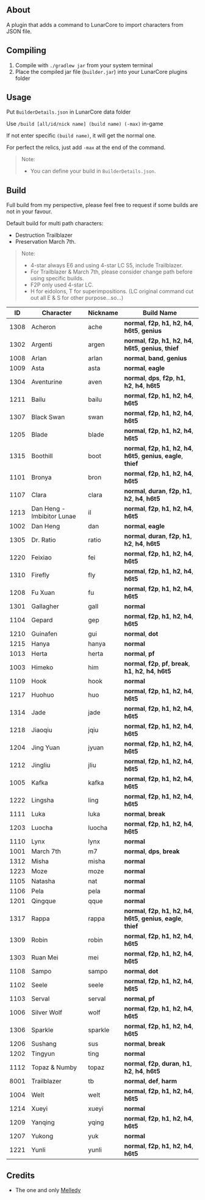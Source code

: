 ## About

A plugin that adds a command to LunarCore to import characters from JSON file.

## Compiling

1. Compile with `./gradlew jar` from your system terminal
2. Place the compiled jar file (`builder.jar`) into your LunarCore plugins folder

## Usage

Put `BuilderDetails.json` in LunarCore data folder

Use `/build [all/id/nick name] (build name) (-max)` in-game

If not enter specific `(build name)`, it will get the normal one.

For perfect the relics, just add `-max` at the end of the command.

> Note:
> * You can define your build in `BuilderDetails.json`.

## Build

Full build from my perspective, please feel free to request if some builds are not in your favour.

Default build for multi path characters:
 * Destruction Trailblazer
 * Preservation March 7th.

> Note:
> * 4-star always E6 and using 4-star LC S5, include Trailblazer.
> * For Trailblazer & March 7th, please consider change path before using specific builds.
> * F2P only used 4-star LC.
> * H for eidolons, T for superimpositions. (LC original command cut out all E & S for other purpose...so...)


| ID   | Character     | Nickname | Build Name |
|------|---------------|----------|------------|
| 1308 | Acheron | ache | **normal**, **f2p**, **h1**, **h2**, **h4**, **h6t5**, **genius** |
| 1302 | Argenti | argen | **normal**, **f2p**, **h1**, **h2**, **h4**, **h6t5**, **genius**, **thief** |
| 1008 | Arlan | arlan | **normal**, **band**, **genius** |
| 1009 | Asta | asta | **normal**, **eagle** |
| 1304 | Aventurine | aven | **normal**, **dps**, **f2p**, **h1**, **h2**, **h4**, **h6t5** |
| 1211 | Bailu | bailu | **normal**, **f2p**, **h1**, **h2**, **h4**, **h6t5** |
| 1307 | Black Swan | swan | **normal**, **f2p**, **h1**, **h2**, **h4**, **h6t5** |
| 1205 | Blade | blade | **normal**, **f2p**, **h1**, **h2**, **h4**, **h6t5** |
| 1315 | Boothill | boot | **normal**, **f2p**, **h1**, **h2**, **h4**, **h6t5**, **genius**, **eagle**, **thief** |
| 1101 | Bronya | bron | **normal**, **f2p**, **h1**, **h2**, **h4**, **h6t5** |
| 1107 | Clara | clara | **normal**, **duran**, **f2p**, **h1**, **h2**, **h4**, **h6t5** |
| 1213 | Dan Heng - Imbibitor Lunae | il | **normal**, **f2p**, **h1**, **h2**, **h4**, **h6t5** |
| 1002 | Dan Heng | dan | **normal**, **eagle** |
| 1305 | Dr. Ratio | ratio | **normal**, **duran**, **f2p**, **h1**, **h2**, **h4**, **h6t5** |
| 1220 | Feixiao | fei | **normal**, **f2p**, **h1**, **h2**, **h4**, **h6t5** |
| 1310 | Firefly | fly | **normal**, **f2p**, **h1**, **h2**, **h4**, **h6t5** |
| 1208 | Fu Xuan | fu | **normal**, **f2p**, **h1**, **h2**, **h4**, **h6t5** |
| 1301 | Gallagher | gall | **normal** |
| 1104 | Gepard | gep | **normal**, **f2p**, **h1**, **h2**, **h4**, **h6t5** |
| 1210 | Guinafen | gui | **normal**, **dot** |
| 1215 | Hanya | hanya | **normal** |
| 1013 | Herta | herta | **normal**, **pf** |
| 1003 | Himeko | him | **normal**, **f2p**, **pf**, **break**, **h1**, **h2**, **h4**, **h6t5** |
| 1109 | Hook | hook | **normal** |
| 1217 | Huohuo | huo | **normal**, **f2p**, **h1**, **h2**, **h4**, **h6t5** |
| 1314 | Jade | jade | **normal**, **f2p**, **h1**, **h2**, **h4**, **h6t5** |
| 1218 | Jiaoqiu | jqiu | **normal**, **f2p**, **h1**, **h2**, **h4**, **h6t5** |
| 1204 | Jing Yuan | jyuan | **normal**, **f2p**, **h1**, **h2**, **h4**, **h6t5** |
| 1212 | Jingliu | jliu | **normal**, **f2p**, **h1**, **h2**, **h4**, **h6t5** |
| 1005 | Kafka | kafka | **normal**, **f2p**, **h1**, **h2**, **h4**, **h6t5** |
| 1222 | Lingsha | ling | **normal**, **f2p**, **h1**, **h2**, **h4**, **h6t5** |
| 1111 | Luka | luka | **normal**, **break** |
| 1203 | Luocha | luocha | **normal**, **f2p**, **h1**, **h2**, **h4**, **h6t5** |
| 1110 | Lynx | lynx | **normal** |
| 1001 | March 7th | m7 | **normal**, **dps**, **break** |
| 1312 | Misha | misha | **normal** |
| 1223 | Moze | moze | **normal** |
| 1105 | Natasha | nat | **normal** |
| 1106 | Pela | pela | **normal** |
| 1201 | Qingque | qque | **normal** |
| 1317 | Rappa | rappa | **normal**, **f2p**, **h1**, **h2**, **h4**, **h6t5**, **genius**, **eagle**, **thief** |
| 1309 | Robin | robin | **normal**, **f2p**, **h1**, **h2**, **h4**, **h6t5** |
| 1303 | Ruan Mei | mei | **normal**, **f2p**, **h1**, **h2**, **h4**, **h6t5** |
| 1108 | Sampo | sampo | **normal**, **dot** |
| 1102 | Seele | seele | **normal**, **f2p**, **h1**, **h2**, **h4**, **h6t5** |
| 1103 | Serval | serval | **normal**, **pf** |
| 1006 | Silver Wolf | wolf | **normal**, **f2p**, **h1**, **h2**, **h4**, **h6t5** |
| 1306 | Sparkle | sparkle | **normal**, **f2p**, **h1**, **h2**, **h4**, **h6t5** |
| 1206 | Sushang | sus | **normal**, **break** |
| 1202 | Tingyun | ting | **normal** |
| 1112 | Topaz & Numby | topaz | **normal**, **f2p**, **duran**, **h1**, **h2**, **h4**, **h6t5** |
| 8001 | Trailblazer | tb | **normal**, **def**, **harm** |
| 1004 | Welt | welt | **normal**, **f2p**, **h1**, **h2**, **h4**, **h6t5** |
| 1214 | Xueyi | xueyi | **normal** |
| 1209 | Yanqing | yqing | **normal**, **f2p**, **h1**, **h2**, **h4**, **h6t5** |
| 1207 | Yukong | yuk | **normal** |
| 1221 | Yunli | yunli | **normal**, **f2p**, **h1**, **h2**, **h4**, **h6t5** |


## Credits

- The one and only [Melledy](https://github.com/Melledy)

